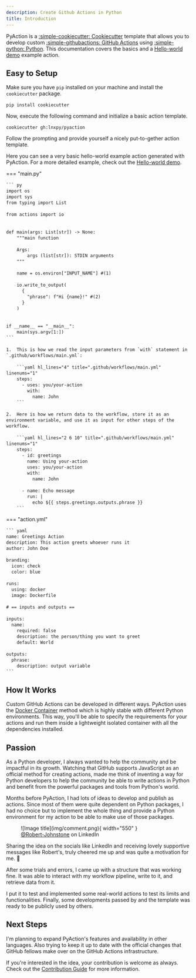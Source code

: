 ```yaml
---
description: Create Github Actions in Python
title: Introduction
---
```


PyAction is a [:simple-cookiecutter: Cookiecutter](https://cookiecutter.io) template that allows you to develop custom [:simple-githubactions: GitHub Actions](https://docs.github.com/en/actions) using [:simple-python: Python](https://python.org/). This documentation covers the basics and a [Hello-world demo](demo.md) example action.


## Easy to Setup
Make sure you have `pip` installed on your machine and install the `cookiecutter` package.

```
pip install cookiecutter
```

Now, execute the following command and initialize a basic action template.
```
cookiecutter gh:lnxpy/pyaction
```

Follow the prompting and provide yourself a nicely put-to-gether action template.

Here you can see a very basic hello-world example action generated with PyAction. For a more detailed example, check out the [Hello-world demo](demo.md).

=== "main.py"

    ``` py
    import os
    import sys
    from typing import List

    from actions import io


    def main(args: List[str]) -> None:
        """main function

        Args:
            args (list[str]): STDIN arguments
        """

        name = os.environ["INPUT_NAME"] #(1)

        io.write_to_output(
          {
            "phrase": f"Hi {name}!" #(2)
          }
        )


    if __name__ == "__main__":
        main(sys.argv[1:])
    ```

    1.  This is how we read the input parameters from `with` statement in `.github/workflows/main.yml`:

        ```yaml hl_lines="4" title=".github/workflows/main.yml" linenums="1"
        steps:
          - uses: you/your-action
            with:
              name: John
        ```

    2.  Here is how we return data to the workflow, store it as an environment variable, and use it as input for other steps of the workflow.

        ```yaml hl_lines="2 6 10" title=".github/workflows/main.yml" linenums="1"
        steps:
          - id: greetings
            name: Using your-action
            uses: you/your-action
            with:
              name: John

          - name: Echo message
            run: |
              echo ${{ steps.greetings.outputs.phrase }}
        ```

=== "action.yml"

    ``` yaml
    name: Greetings Action
    description: This action greets whoever runs it
    author: John Doe

    branding:
      icon: check
      color: blue

    runs:
      using: docker
      image: Dockerfile

    # == inputs and outputs ==

    inputs:
      name:
        required: false
        description: the person/thing you want to greet
        default: World

    outputs:
      phrase:
        description: output variable
    ```



## How It Works
Custom GitHub Actions can be developed in different ways. PyAction uses the [Docker Container](https://docs.github.com/en/actions/creating-actions/about-custom-actions#docker-container-actions) method which is highly stable with different Python environments. This way, you'll be able to specify the requirements for your actions and run them inside a lightweight isolated container with all the dependencies installed.

## Passion
As a Python developer, I always wanted to help the community and be impactful in its growth. Watching that GitHub supports JavaScript as an official method for creating actions, made me think of inventing a way for Python developers to help the community be able to write actions in Python and benefit from the powerful packages and tools from Python's world.

Months before PyAction, I had lots of ideas to develop and publish as actions. Since most of them were quite dependent on Python packages, I had no choice but to implement the whole thing and provide a Python environment for my action to be able to make use of those packages.

<figure markdown="span">
  ![Image title](img/comment.png){ width="550" }
  <figcaption><a href="https://www.linkedin.com/in/robert-arthur-johnstone/">@Robert-Johnstone</a> on LinkedIn</figcaption>
</figure>

Sharing the idea on the socials like LinkedIn and receiving lovely supportive messages like Robert's, truly cheered me up and was quite a motivation for me. :orange_heart:

After some trials and errors, I came up with a structure that was working fine. It was able to interact with my workflow pipeline, write to it, and retrieve data from it.

I put it to test and implemented some real-world actions to test its limits and functionalities. Finally, some developments passed by and the template was ready to be publicly used by others.

## Next Steps
I'm planning to expand PyAction's features and availability in other languages. Also trying to keep it up to date with the official changes that GitHub fellows make over on the GitHub Actions infrastructure.

If you're interested in the idea, your contribution is welcome as always. Check out the [Contribution Guide](contributing.md) for more information.